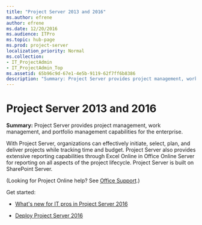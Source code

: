 ```yaml
---
title: "Project Server 2013 and 2016"
ms.author: efrene
author: efrene
ms.date: 12/20/2016
ms.audience: ITPro
ms.topic: hub-page
ms.prod: project-server
localization_priority: Normal
ms.collection:
- IT_ProjectAdmin
- IT_ProjectAdmin_Top
ms.assetid: 65b96c9d-67e1-4e5b-9119-62f7ff6b8386
description: "Summary: Project Server provides project management, work management, and portfolio management capabilities for the enterprise."
---
```


# Project Server 2013 and 2016
 
 **Summary:** Project Server provides project management, work management, and portfolio management capabilities for the enterprise.
  
With Project Server, organizations can effectively initiate, select, plan, and deliver projects while tracking time and budget. Project Server also provides extensive reporting capabilities through Excel Online in Office Online Server for reporting on all aspects of the project lifecycle. Project Server is built on SharePoint Server.
  
(Looking for Project Online help? See [Office Support](https://go.microsoft.com/fwlink/p/?LinkId=536444).)
  
Get started:
  
- [What's new for IT pros in Project Server 2016](what-s-new-for-it-pros-in-project-server-2016.md)
    
- [Deploy Project Server 2016](deploy-project-server-2016.md)
    

